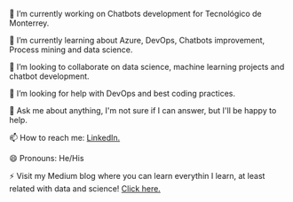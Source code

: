 🔭 I’m currently working on Chatbots development for Tecnológico de Monterrey.

🌱 I’m currently learning about Azure, DevOps, Chatbots improvement, Process mining and data science.

👯 I’m looking to collaborate on data science, machine learning projects and chatbot development.

🤔 I’m looking for help with DevOps and best coding practices. 

💬 Ask me about anything, I'm not sure if I can answer, but I'll be happy to help.

📫 How to reach me: [LinkedIn.](https://mx.linkedin.com/in/gilberto-ayala)

😄 Pronouns: He/His

⚡ Visit my Medium blog where you can learn everythin I learn, at least related with data and science! [Click here.](https://medium.com/@gil_ab)
